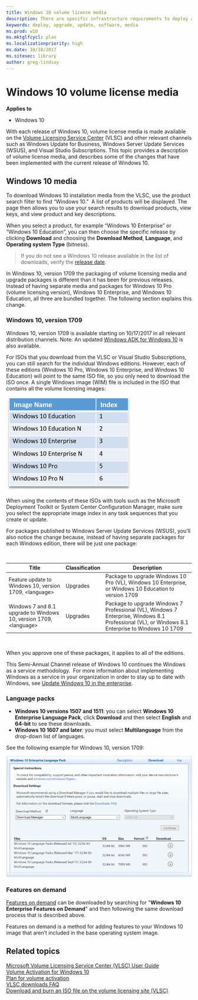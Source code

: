 ```yaml
---
title: Windows 10 volume license media 
description: There are specific infrastructure requirements to deploy and manage Windows 10 that should be in place prior to significant Windows 10 deployments within your organization.
keywords: deploy, upgrade, update, software, media
ms.prod: w10
ms.mktglfcycl: plan
ms.localizationpriority: high
ms.date: 10/18/2017
ms.sitesec: library
author: greg-lindsay
---
```


# Windows 10 volume license media


**Applies to**

-   Windows 10

With each release of Windows 10, volume license media is made available on the [Volume Licensing Service Center](http://www.microsoft.com/vlsc) (VLSC) and other relevant channels such as Windows Update for Business, Windows Server Update Services (WSUS), and Visual Studio Subscriptions. This topic provides a description of volume license media, and describes some of the changes that have been implemented with the current release of Windows 10.

## Windows 10 media

To download Windows 10 installation media from the VLSC, use the product search filter to find “Windows 10.”  A list of products will be displayed. The page then allows you to use your search results to download products, view keys, and view product and key descriptions.

When you select a product, for example “Windows 10 Enterprise” or “Windows 10 Education”, you can then choose the specific release by clicking **Download** and choosing the **Download Method**, **Language**, and **Operating system Type** (bitness). 

>If you do not see a Windows 10 release available in the list of downloads, verify the [release date](https://technet.microsoft.com/en-us/windows/release-info.aspx).

In Windows 10, version 1709 the packaging of volume licensing media and upgrade packages is different than it has been for previous releases. Instead of having separate media and packages for Windows 10 Pro (volume licensing version), Windows 10 Enterprise, and Windows 10 Education, all three are bundled together. The following section explains this change.

### Windows 10, version 1709

Windows 10, version 1709 is available starting on 10/17/2017 in all relevant distribution channels. Note: An updated [Windows ADK for Windows 10](https://developer.microsoft.com/en-us/windows/hardware/windows-assessment-deployment-kit) is also available.

For ISOs that you download from the VLSC or Visual Studio Subscriptions, you can still search for the individual Windows editions. However, each of these editions (Windows 10 Pro, Windows 10 Enterprise, and Windows 10 Education) will point to the same ISO file, so you only need to download the ISO once. A single Windows image (WIM) file is included in the ISO that contains all the volume licensing images:

![Images](images\table01.png)

When using the contents of these ISOs with tools such as the Microsoft Deployment Toolkit or System Center Configuration Manager, make sure you select the appropriate image index in any task sequences that you create or update.

For packages published to Windows Server Update Services (WSUS), you’ll also notice the change because, instead of having separate packages for each Windows edition, there will be just one package:

<br>

| Title | Classification | Description |
| --- | --- | --- |
| Feature update to Windows 10, version 1709, \<language\> | Upgrades | Package to upgrade Windows 10 Pro (VL), Windows 10 Enterprise, or Windows 10 Education to version 1709 |
| Windows 7 and 8.1 upgrade to Windows 10, version 1709, \<language\> | Upgrades | Package to upgrade Windows 7 Professional (VL), Windows 7 Enterprise, Windows 8.1 Professional (VL), or Windows 8.1 Enterprise to Windows 10 1709 |

<br>

When you approve one of these packages, it applies to all of the editions.

This Semi-Annual Channel release of Windows 10 continues the Windows as a service methodology.  For more information about implementing Windows as a service in your organization in order to stay up to date with Windows, see [Update Windows 10 in the enterprise](https://aka.ms/waas).


### Language packs

- **Windows 10 versions 1507 and 1511**: you can select **Windows 10 Enterprise Language Pack**, click **Download** and then select **English** and **64-bit** to see these downloads.  
- **Windows 10 1607 and later**: you must select **Multilanguage** from the drop-down list of languages. 

See the following example for Windows 10, version 1709:

![Windows 10, version 1709 lang pack](images\lang-pack-1709.png)

### Features on demand

[Features on demand](https://blogs.technet.microsoft.com/mniehaus/2015/08/31/adding-features-including-net-3-5-to-windows-10/) can be downloaded by searching for "**Windows 10 Enterprise Features on Demand**" and then following the same download process that is described above. 

Features on demand is a method for adding features to your Windows 10 image that aren’t included in the base operating system image.


## Related topics

[Microsoft Volume Licensing Service Center (VLSC) User Guide](https://www.microsoft.com/en-us/download/details.aspx?id=10585)
<br>[Volume Activation for Windows 10](https://docs.microsoft.com/windows/deployment/volume-activation/volume-activation-windows-10)
<br>[Plan for volume activation](https://docs.microsoft.com/en-us/windows/deployment/volume-activation/plan-for-volume-activation-client)
<br>[VLSC downloads FAQ](https://www.microsoft.com/Licensing/servicecenter/Help/FAQDetails.aspx?id=150)
<br>[Download and burn an ISO file on the volume licensing site (VLSC)](https://support.microsoft.com/help/2472143/download-and-burn-an-iso-file-on-the-volume-licensing-site-vlsc)


 

 





